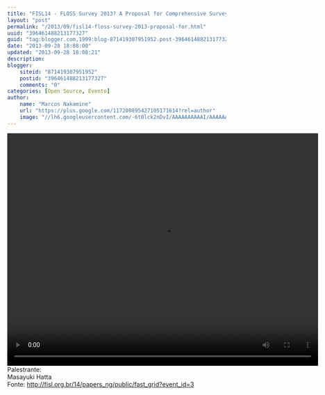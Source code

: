 ```yaml
---
title: "FISL14 - FLOSS Survey 2013? A Proposal for Comprehensive Survey on FLOSS Developers"
layout: "post"
permalink: "/2013/09/fisl14-floss-survey-2013-proposal-for.html"
uuid: "396461488213177327"
guid: "tag:blogger.com,1999:blog-871419307951952.post-396461488213177327"
date: "2013-09-28 18:08:00"
updated: "2013-09-28 18:08:21"
description: 
blogger:
    siteid: "871419307951952"
    postid: "396461488213177327"
    comments: "0"
categories: [Open Source, Evento]
author: 
    name: "Marcos Nakamine"
    url: "https://plus.google.com/117200895427105171614?rel=author"
    image: "//lh6.googleusercontent.com/-6t0lck2nDvI/AAAAAAAAAAI/AAAAAAAAOBw/_9ON3AiIr48/s32-c/photo.jpg"
---
```


<div class="css-full-post-content js-full-post-content">
<video controls="" height="535" width="716"><source src="http://hemingway.softwarelivre.org/fisl14/high/40t/sala40t-high-201307051005.ogg"></source>Your browser does not support the video tag.</video>Palestrante:<br>Masayuki Hatta<br>Fonte: <a href="http://fisl.org.br/14/papers_ng/public/fast_grid?event_id=3">http://fisl.org.br/14/papers_ng/public/fast_grid?event_id=3</a>
</div>
